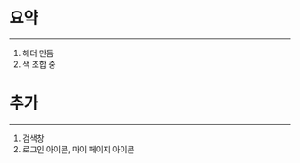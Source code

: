 
# 요약
----------------------------------------------------------------
1) 해더 만듬 
2) 색 조합 중


# 추가 
------------------------------------------------------------
1) 검색창
2) 로그인 아이콘, 마이 페이지 아이콘
